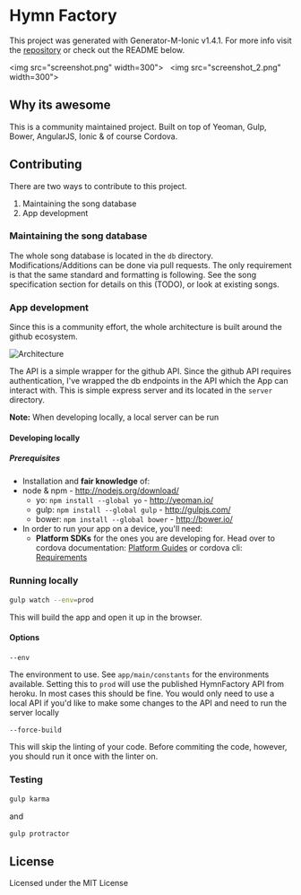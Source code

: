 # Hymn Factory
This project was generated with Generator-M-Ionic v1.4.1. For more info visit the [repository](https://github.com/mwaylabs/generator-m-ionic) or check out the README below.

<img src="screenshot.png" width=300"> &nbsp;
<img src="screenshot_2.png" width=300">

## Why its awesome
This is a community maintained project. Built on top of Yeoman, Gulp, Bower, AngularJS, Ionic & of course Cordova.

## Contributing
There are two ways to contribute to this project.
  1. Maintaining the song database 
  2. App development
  
### Maintaining the song database
The whole song database is located in the `db` directory. Modifications/Additions can be done via pull requests. The only requirement is that the same standard and formatting is following. See the song specification section for details on this (TODO), or look at existing songs.

### App development
Since this is a community effort, the whole architecture is built around the github ecosystem. 

![Architecture](https://www.lucidchart.com/publicSegments/view/1d6383c0-8324-43a3-ba83-e07922cf47b3/image.png)
    
The API is a simple wrapper for the github API. Since the github API requires authentication, I've wrapped the db endpoints in the API which the App can interact with. This is simple express server and its located in the `server` directory.

**Note:** When developing locally, a local server can be run

#### Developing locally

##### Prerequisites
- Installation and **fair knowledge** of:
- node & npm - http://nodejs.org/download/
  - yo: `npm install --global yo` - http://yeoman.io/
  - gulp: `npm install --global gulp` - http://gulpjs.com/
  - bower: `npm install --global bower` - http://bower.io/
- In order to run your app on a device, you'll need:
  - **Platform SDKs** for the ones you are developing for. Head over to cordova documentation: [Platform Guides](http://cordova.apache.org/docs/en/edge/guide/platforms/index.html) or cordova cli: [Requirements](https://github.com/apache/cordova-cli/#requirements)

### Running locally

```sh
gulp watch --env=prod
```

This will build the app and open it up in the browser.

#### Options
```
--env
```

The environment to use. See `app/main/constants` for the environments available. Setting this to `prod` will use the published HymnFactory API from heroku. In most cases this should be fine. You would only need to use a local API if you'd like to make some changes to the API and need to run the server locally

```
--force-build
```

This will skip the linting of your code. Before commiting the code, however, you should run it once with the linter on.

### Testing
```sh
gulp karma
```

and 

```
gulp protractor
```

## License
Licensed under the MIT License
